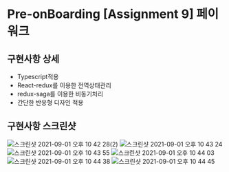 # Pre-onBoarding [Assignment 9] 페이워크

## 구현사항 상세
- Typescript적용
- React-redux를 이용한 전역상태관리
- redux-saga를 이용한 비동기처리
- 간단한 반응형 디자인 적용

## 구현사항 스크린샷
![스크린샷 2021-09-01 오후 10 42 28(2)](https://user-images.githubusercontent.com/75971035/131687216-35a69c09-5351-45dd-a1ab-bdf32cf294b2.png)
![스크린샷 2021-09-01 오후 10 43 24](https://user-images.githubusercontent.com/75971035/131687258-2594864d-7212-4e88-9bef-7dacf4ccbf21.png)
![스크린샷 2021-09-01 오후 10 43 55](https://user-images.githubusercontent.com/75971035/131687348-4a9d4d4c-7569-45ab-be8c-8739b0023689.png)
![스크린샷 2021-09-01 오후 10 44 03](https://user-images.githubusercontent.com/75971035/131687356-8e2b6cff-a9dd-47c6-80f3-f0d4ef3b5bf8.png)
![스크린샷 2021-09-01 오후 10 44 38](https://user-images.githubusercontent.com/75971035/131687360-e623f022-3d4e-4822-9029-0f57a952d66b.png)
![스크린샷 2021-09-01 오후 10 44 45](https://user-images.githubusercontent.com/75971035/131687362-55783262-bf09-40f6-96b2-6fbcd1e8cb17.png)
